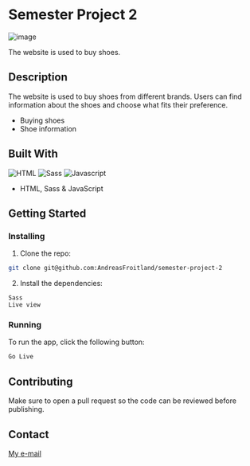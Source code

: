 # Semester Project 2

![image](https://i.imgur.com/Irny99F.png)

The website is used to buy shoes.

## Description

The website is used to buy shoes from different brands. Users can find information about
the shoes and choose what fits their preference.

- Buying shoes
- Shoe information

## Built With

![HTML](https://img.shields.io/badge/HTML-239120?style=for-the-badge&logo=html5&logoColor=white)
![Sass](https://img.shields.io/badge/Sass-CC6699?style=for-the-badge&logo=sass&logoColor=white)
![Javascript](https://img.shields.io/badge/JavaScript-F7DF1E?style=for-the-badge&logo=javascript&logoColor=black)
- HTML, Sass & JavaScript

## Getting Started

### Installing

1. Clone the repo:

```bash
git clone git@github.com:AndreasFroitland/semester-project-2
```

2. Install the dependencies:

```
Sass
Live view
```

### Running

To run the app, click the following button:

```bash
Go Live
```

## Contributing

Make sure to open a pull request so the code can be reviewed before publishing.

## Contact

[My e-mail](andreastfroitland@gmail.com)